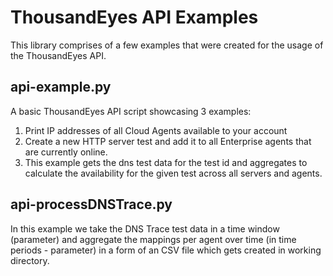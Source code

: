 

ThousandEyes API Examples
=========================

This library comprises of a few examples that were created for the usage of the
ThousandEyes API.

api-example.py
--------------
A basic ThousandEyes API script showcasing 3 examples:

1.  Print IP addresses of all Cloud Agents available to your account
2.  Create a new HTTP server test and add it to all Enterprise agents that are currently online.
3.  This example gets the dns test data for the test id and aggregates to calculate the availability for the given test across all servers and agents.

api-processDNSTrace.py
----------------------
In this example we take the DNS Trace test data in a time window (parameter) and aggregate the mappings per agent over time (in time periods - parameter) in a form of an CSV file which gets created in working directory.
